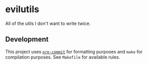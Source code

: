 # evilutils

All of the utils I don't want to write twice.

## Development

This project uses [`pre-commit`](https://pre-commit.com) for formatting purposes
and `make` for compilation purposes. See `Makefile` for available rules.
